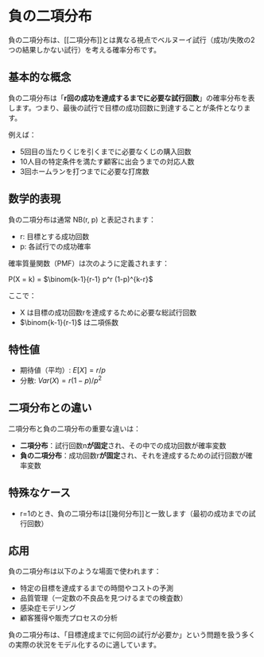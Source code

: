 # 負の二項分布

負の二項分布は、[[二項分布]]とは異なる視点でベルヌーイ試行（成功/失敗の2つの結果しかない試行）を考える確率分布です。

## 基本的な概念

負の二項分布は「**r回の成功を達成するまでに必要な試行回数**」の確率分布を表します。つまり、最後の試行で目標の成功回数に到達することが条件となります。

例えば：
- 5回目の当たりくじを引くまでに必要なくじの購入回数
- 10人目の特定条件を満たす顧客に出会うまでの対応人数
- 3回ホームランを打つまでに必要な打席数

## 数学的表現

負の二項分布は通常 NB(r, p) と表記されます：
- r: 目標とする成功回数
- p: 各試行での成功確率

確率質量関数（PMF）は次のように定義されます：

P(X = k) = $\binom{k-1}{r-1} p^r (1-p)^{k-r}$

ここで：
- X は目標の成功回数rを達成するために必要な総試行回数
- $\binom{k-1}{r-1}$ は二項係数

## 特性値

- 期待値（平均）: $E[X] = r/p$
- 分散: $Var(X) = r(1-p)/p^2$

## 二項分布との違い

二項分布と負の二項分布の重要な違いは：
- **二項分布**：試行回数n**が固定**され、その中での成功回数が確率変数
- **負の二項分布**：成功回数r**が固定**され、それを達成するための試行回数が確率変数

## 特殊なケース

- r=1のとき、負の二項分布は[[幾何分布]]と一致します（最初の成功までの試行回数）

## 応用

負の二項分布は以下のような場面で使われます：
- 特定の目標を達成するまでの時間やコストの予測
- 品質管理（一定数の不良品を見つけるまでの検査数）
- 感染症モデリング
- 顧客獲得や販売プロセスの分析

負の二項分布は、「目標達成までに何回の試行が必要か」という問題を扱う多くの実際の状況をモデル化するのに適しています。